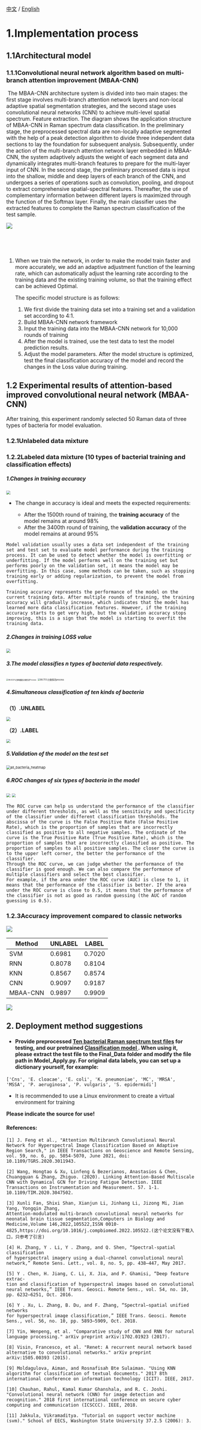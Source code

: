 [中文](./CN.md)  /  [English](./README.md)

# 1.Implementation process

## 1.1Architectural model

### 1.1.1Convolutional neural network algorithm based on multi-branch attention improvement (MBAA-CNN)

​		The MBAA-CNN architecture system is divided into two main stages: the first stage involves multi-branch attention network layers and non-local adaptive spatial segmentation strategies, and the second stage uses convolutional neural networks (CNN) to achieve multi-level spatial spectrum. Feature extraction. The diagram shows the application structure of MBAA-CNN in Raman spectrum data classification. In the preliminary stage, the preprocessed spectral data are non-locally adaptive segmented with the help of a peak detection algorithm to divide three independent data sections to lay the foundation for subsequent analysis. Subsequently, under the action of the multi-branch attention network layer embedded in MBAA-CNN, the system adaptively adjusts the weight of each segment data and dynamically integrates multi-branch features to prepare for the multi-layer input of CNN. In the second stage, the preliminary processed data is input into the shallow, middle and deep layers of each branch of the CNN, and undergoes a series of operations such as convolution, pooling, and dropout to extract comprehensive spatial-spectral features. Thereafter, the use of complementary information between different layers is maximized through the function of the Softmax layer. Finally, the main classifier uses the extracted features to complete the Raman spectrum classification of the test sample.

![](https://s2.loli.net/2024/01/08/VsJ8gCWvb4U9Rae.png)	

​																

​	

1. When we train the network, in order to make the model train faster and more accurately, we add an adaptive adjustment function of the learning rate, which can automatically adjust the learning rate according to the training data and the existing training volume, so that the training effect can be achieved Optimal.

   The specific model structure is as follows:

   1. We first divide the training data set into a training set and a validation set according to 4:1.
   2. Build MBAA-CNN network framework
   3. Input the training data into the MBAA-CNN network for 10,000 rounds of training
   4. After the model is trained, use the test data to test the model prediction results.
   5. Adjust the model parameters. After the model structure is optimized, test the final classification accuracy of the model and record the changes in the Loss value during training.



## 1.2 Experimental results of attention-based improved convolutional neural network (MBAA-CNN)

After training, this experiment randomly selected 50 Raman data of three types of bacteria for model evaluation.

### 1.2.1Unlabeled data mixture

### 1.2.2Labeled data mixture (10 types of bacterial training and classification effects)

##### 1.Changes in training accuracy

<img src="https://s2.loli.net/2024/01/08/OqRtmCT4leVPMUv.png" style="zoom:67%;" />

- The change in accuracy is ideal and meets the expected requirements:

  - After the 1500th round of training, the **training accuracy** of the model remains at around 98%
  - After the 3400th round of training, the **validation accuracy** of the model remains at around 95%

```
Model validation usually uses a data set independent of the training set and test set to evaluate model performance during the training process. It can be used to detect whether the model is overfitting or underfitting. If the model performs well on the training set but performs poorly on the validation set, it means the model may be overfitting. In this case, some methods can be taken, such as stopping training early or adding regularization, to prevent the model from overfitting.

Training accuracy represents the performance of the model on the current training data. After multiple rounds of training, the training accuracy will gradually increase, which indicates that the model has learned more data classification features. However, if the training accuracy starts to get very high, but the validation accuracy stops improving, this is a sign that the model is starting to overfit the training data.
```

##### 2.Changes in training LOSS value

<img src="https://s2.loli.net/2024/01/08/vpZ2zd5BibQtoCl.png" style="zoom:67%;" />

##### 3.The model classifies n types of bacterial data respectively.

<img src="https://s2.loli.net/2024/01/08/dIRhN5oP6bZfETX.png" alt="98.833%四种细菌分类情况Process" style="zoom: 33%;" />

<img src="https://s2.loli.net/2024/01/08/ZHFSP61TyM2Ju3b.png" alt="98.75%分类情况process" style="zoom: 40%;" />

##### 4.Simultaneous classification of ten kinds of bacteria

**（1）.UNLABEL**

<img src="https://s2.loli.net/2024/01/04/eCnNmoRU6cQVF1A.png" style="zoom:67%;" />

**（2）.LABEL**

<img src="https://s2.loli.net/2024/01/08/ZKR7JCEc5oVl9Xu.png" style="zoom:67%;" />

##### 5.Validation of the model on the test set

<img src="https://s2.loli.net/2024/01/08/WtNP4idQgLkonYb.png" alt="all_bacteria_heatmap" style="zoom: 67%;" />

##### 6.ROC changes of six types of bacteria in the model

<img src="https://s2.loli.net/2024/01/08/XdpoQ1k7H6Vc58u.png" style="zoom:67%;" />

<img src="https://s2.loli.net/2024/01/08/5iNLowIE3prUZQv.png" style="zoom: 67%;" />

```
The ROC curve can help us understand the performance of the classifier under different thresholds, as well as the sensitivity and specificity of the classifier under different classification thresholds. The abscissa of the curve is the False Positive Rate (False Positive Rate), which is the proportion of samples that are incorrectly classified as positive to all negative samples. The ordinate of the curve is the True Positive Rate (True Positive Rate), which is the proportion of samples that are incorrectly classified as positive. The proportion of samples to all positive samples. The closer the curve is to the upper left corner, the better the performance of the classifier.
Through the ROC curve, we can judge whether the performance of the classifier is good enough. We can also compare the performance of multiple classifiers and select the best classifier.
For example, if the area under the ROC curve (AUC) is close to 1, it means that the performance of the classifier is better. If the area under the ROC curve is close to 0.5, it means that the performance of the classifier is not as good as random guessing (the AUC of random guessing is 0.5).
```

### 1.2.3Accuracy improvement compared to classic networks

![](https://s2.loli.net/2024/01/08/VZyu3ijYpUPTe5I.png)

| Method   | UNLABEL | LABEL  |
| -------- | ------- | ------ |
| SVM      | 0.6981  | 0.7020 |
| RNN      | 0.8078  | 0.8104 |
| KNN      | 0.8567  | 0.8574 |
| CNN      | 0.9097  | 0.9187 |
| MBAA-CNN | 0.9897  | 0.9909 |



![](https://s2.loli.net/2024/01/08/LwjB3JteIixdM8Y.png)

## 2. Deployment method suggestions

- #### Provide preprocessed [Ten bacterial Raman spectrum test files](https://drive.google.com/file/d/1WeH_uRzx1HT1DCyYilERKbZkCHOnwRav/view?usp=drive_link) for testing, and our pretrained [Classification model ](https://drive.google.com/file/d/12Q4Vd-eN2-rNCBofm0dYQdozMhqTJg34/view?usp=drive_link). When using it, please extract the test file to the Final_Data folder and modify the file path in Model_Apply.py. For original data labels, you can set up a dictionary yourself, for example:

```
['Cns', 'E. cloacae', 'E. coli', 'K. pneumoniae', 'MC', 'MRSA', 'MSSA', 'P. aeruginosa', 'P. vulgaris', 'S. epidermidi']
```

- It is recommended to use a Linux environment to create a virtual environment for training



**Please indicate the source for use!**

#### **References:**

```
[1] J. Feng et al., "Attention Multibranch Convolutional Neural Network for Hyperspectral Image Classification Based on Adaptive Region Search," in IEEE Transactions on Geoscience and Remote Sensing, vol. 59, no. 6, pp. 5054-5070, June 2021, doi: 10.1109/TGRS.2020.3011943.

[2] Wang, Hongtao & Xu, Linfeng & Bezerianos, Anastasios & Chen, Chuangquan & Zhang, Zhiguo. (2020). Linking Attention-Based Multiscale CNN with Dynamical GCN for Driving Fatigue Detection. IEEE Transactions on Instrumentation and Measurement. 57. 1-1. 10.1109/TIM.2020.3047502. 

[3] Xunli Fan, Shixi Shan, Xianjun Li, Jinhang Li, Jizong Mi, Jian Yang, Yongqin Zhang,
Attention-modulated multi-branch convolutional neural networks for neonatal brain tissue segmentation,Computers in Biology and Medicine,Volume 146,2022,105522,ISSN 0010-4825,https://doi.org/10.1016/j.compbiomed.2022.105522.(这个论文没有下载入口，只参考了引言)

[4] H. Zhang, Y . Li, Y . Zhang, and Q. Shen, “Spectral-spatial classification
of hyperspectral imagery using a dual-channel convolutional neural
network,” Remote Sens. Lett., vol. 8, no. 5, pp. 438–447, May 2017.

[5] Y . Chen, H. Jiang, C. Li, X. Jia, and P. Ghamisi, “Deep feature extrac-
tion and classification of hyperspectral images based on convolutional
neural networks,” IEEE Trans. Geosci. Remote Sens., vol. 54, no. 10,
pp. 6232–6251, Oct. 2016.

[6] Y . Xu, L. Zhang, B. Du, and F. Zhang, “Spectral–spatial unified networks
for hyperspectral image classification,” IEEE Trans. Geosci. Remote
Sens., vol. 56, no. 10, pp. 5893–5909, Oct. 2018.

[7] Yin, Wenpeng, et al. "Comparative study of CNN and RNN for natural language processing." arXiv preprint arXiv:1702.01923 (2017).

[8] Visin, Francesco, et al. "Renet: A recurrent neural network based alternative to convolutional networks." arXiv preprint arXiv:1505.00393 (2015).

[9] Moldagulova, Aiman, and Rosnafisah Bte Sulaiman. "Using KNN algorithm for classification of textual documents." 2017 8th international conference on information technology (ICIT). IEEE, 2017.

[10] Chauhan, Rahul, Kamal Kumar Ghanshala, and R. C. Joshi. "Convolutional neural network (CNN) for image detection and recognition." 2018 first international conference on secure cyber computing and communication (ICSCCC). IEEE, 2018.

[11] Jakkula, Vikramaditya. "Tutorial on support vector machine (svm)." School of EECS, Washington State University 37.2.5 (2006): 3.

```

